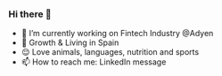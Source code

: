 ### Hi there 👋

- 🔭 I’m currently working on Fintech Industry @Adyen
- 🌱 Growth & Living in Spain
- 😌 Love animals, languages, nutrition and sports
- 📫 How to reach me: LinkedIn message 

<!--
**epereztg/epereztg** is a ✨ _special_ ✨ repository because its `README.md` (this file) appears on your GitHub profile.

Here are some ideas to get you started:

- 🔭 I’m currently working on ...
- 🌱 I’m currently learning ...
- 👯 I’m looking to collaborate on ...
- 🤔 I’m looking for help with ...
- 💬 Ask me about ...
- 📫 How to reach me: ...
- 😄 Pronouns: ...
- ⚡ Fun fact: ...
-->
